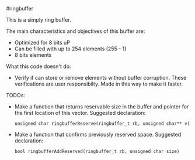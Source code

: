 #ringbuffer

This is a simply ring buffer.

The main characteristics and objectives of this buffer are:

- Optimized for 8 bits uP
- Can be filled with up to 254 elements (255 - 1)
- 8 bits elements

What this code doesn't do:

- Verify if can store or remove elements without buffer corruption. These verifications are user responsibilty. Made in this way to make it faster.
  
TODOs:

- Make a function that returns reservable size in the buffer and pointer for the first location of this vector. Suggested declaration: 

    `unsigned char ringbufferReserve(ringbuffer_t rb, unsigned char** v)`

- Make a function that confirms previously reserved space. Suggested declaration:

    `bool ringbufferAddReserved(ringbuffer_t rb, unsigned char size)`

